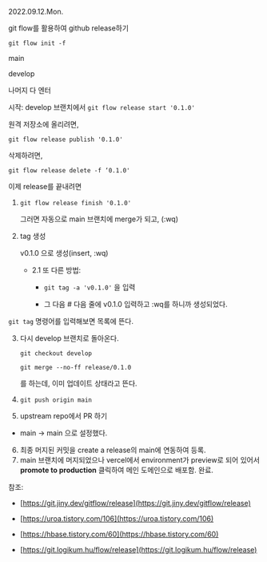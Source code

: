 2022.09.12.Mon.

git flow를 활용하여 github release하기

`git flow init -f`

main

develop

나머지 다 엔터

시작: develop 브랜치에서 `git flow release start '0.1.0'`

원격 저장소에 올리려면,

`git flow release publish '0.1.0'`

삭제하려면,

`git flow release delete -f ‘0.1.0'`

이제 release를 끝내려면

1. `git flow release finish '0.1.0'`

   그러면 자동으로 main 브랜치에 merge가 되고, (:wq)

2. tag 생성

   v0.1.0 으로 생성(insert, :wq)

   - 2.1 또 다른 방법:

     - `git tag -a 'v0.1.0'` 을 입력

     - 그 다음 # 다음 줄에 v0.1.0 입력하고 :wq를 하니까 생성되었다.

`git tag` 명령어를 입력해보면 목록에 뜬다.

3. 다시 develop 브랜치로 돌아온다.

   `git checkout develop`

   `git merge --no-ff release/0.1.0`

   를 하는데, 이미 업데이트 상태라고 뜬다.

4. `git push origin main`

5. upstream repo에서 PR 하기

- main → main 으로 설정했다.

6. 최종 머지된 커밋을 create a release의 main에 연동하여 등록.
7. main 브랜치에 머지되었으나 vercel에서 environment가 preview로 되어 있어서 **promote to production** 클릭하여 메인 도메인으로 배포함. 완료.

참조:

- [https://git.jiny.dev/gitflow/release](https://git.jiny.dev/gitflow/release)

- [https://uroa.tistory.com/106](https://uroa.tistory.com/106)

- [https://hbase.tistory.com/60](https://hbase.tistory.com/60)

- [https://git.logikum.hu/flow/release](https://git.logikum.hu/flow/release)
